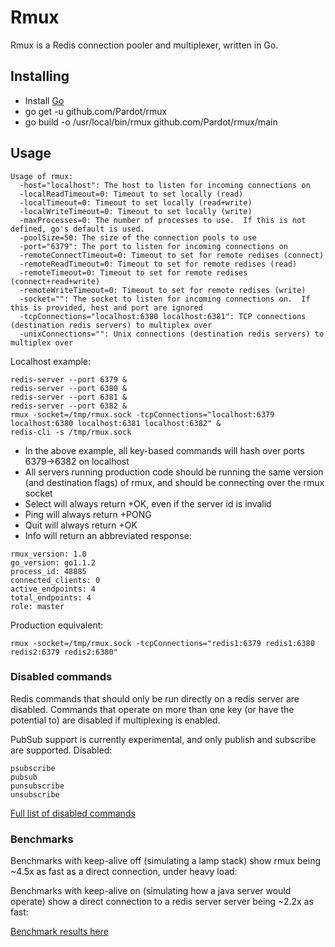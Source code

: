 # Rmux #

Rmux is a Redis connection pooler and multiplexer, written in Go.  

## Installing ##

- Install [Go](http://golang.org/doc/install) 
- go get -u github.com/Pardot/rmux
- go build -o /usr/local/bin/rmux github.com/Pardot/rmux/main


## Usage ##

```
Usage of rmux:
  -host="localhost": The host to listen for incoming connections on
  -localReadTimeout=0: Timeout to set locally (read)
  -localTimeout=0: Timeout to set locally (read+write)
  -localWriteTimeout=0: Timeout to set locally (write)
  -maxProcesses=0: The number of processes to use.  If this is not defined, go's default is used.
  -poolSize=50: The size of the connection pools to use
  -port="6379": The port to listen for incoming connections on
  -remoteConnectTimeout=0: Timeout to set for remote redises (connect)
  -remoteReadTimeout=0: Timeout to set for remote redises (read)
  -remoteTimeout=0: Timeout to set for remote redises (connect+read+write)
  -remoteWriteTimeout=0: Timeout to set for remote redises (write)
  -socket="": The socket to listen for incoming connections on.  If this is provided, host and port are ignored
  -tcpConnections="localhost:6380 localhost:6381": TCP connections (destination redis servers) to multiplex over
  -unixConnections="": Unix connections (destination redis servers) to multiplex over
```

Localhost example:
```
redis-server --port 6379 &
redis-server --port 6380 &
redis-server --port 6381 &
redis-server --port 6382 &
rmux -socket=/tmp/rmux.sock -tcpConnections="localhost:6379 localhost:6380 localhost:6381 localhost:6382" &
redis-cli -s /tmp/rmux.sock
```

- In the above example, all key-based commands will hash over ports 6379->6382 on localhost
- All servers running production code should be running the same version (and destination flags) of rmux, and should be connecting over the rmux socket
- Select will always return +OK, even if the server id is invalid
- Ping will always return +PONG
- Quit will always return +OK
- Info will return an abbreviated response:

```
rmux_version: 1.0
go_version: go1.1.2
process_id: 48885
connected_clients: 0
active_endpoints: 4
total_endpoints: 4
role: master
```

Production equivalent:
```
rmux -socket=/tmp/rmux.sock -tcpConnections="redis1:6379 redis1:6380 redis2:6379 redis2:6380"
```

### Disabled commands ###

Redis commands that should only be run directly on a redis server are disabled.  Commands that operate on more than one key (or have the potential to) are disabled if multiplexing is enabled.

PubSub support is currently experimental, and only publish and subscribe are supported.
Disabled:
```
psubscribe
pubsub
punsubscribe
unsubscribe
```

[Full list of disabled commands](DISABLED_COMMANDS.md)

### Benchmarks ###

Benchmarks with keep-alive off (simulating a lamp stack) show rmux being ~4.5x as fast as a direct connection, under heavy load:

Benchmarks with keep-alive on (simulating how a java server would operate) show a direct connection to a redis server server being ~2.2x as fast:

[Benchmark results here](BENCHMARKS.md)
